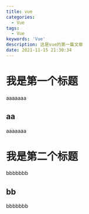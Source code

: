 ```yaml
---
title: vue
categories:
  - Vue
tags:
  - Vue
keywords: 'Vue'
description: 这是vue的第一篇文章
date: 2021-11-15 21:30:34
---
```


# 我是第一个标题

aaaaaaa

## aa

aaaaaaa

# 我是第二个标题

bbbbbbb

## bb

bbbbbbb

